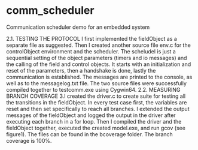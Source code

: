 # comm_scheduler
Communication scheduler demo for an embedded system

2.1. TESTING THE PROTOCOL
I first implemented the fieldObject as a separate file as suggested. Then I created another source file env.c for the controlObject environment and the scheduler. The scheludel is just a sequential setting of the object parameters (timers and io messages) and the calling of the field and control objects. It starts with an initialization and reset of the parameters, then a handshake is done, lastly the communication is established. The messages are printed to the console, as well as to the messagelog.txt file. The two source files were successfully compiled together to testcomm.exe using Cygwin64.
2.2. MEASURING BRANCH COVERAGE 
3.I created the driver.c to create suite for testing all the transitions in the fieldObject. In every test case first, the variables are reset and then set specifically to reach all branches. I extended the output messages of the fieldObject and logged the output in the driver after executing each branch in a for loop. Then I compiled the driver and the fieldObject together, executed the created model.exe, and run gcov (see figure1). The files can be found in the bcoverage folder. The branch coverage is 100%.

